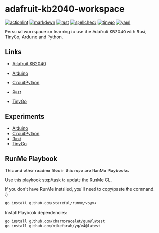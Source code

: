 # adafruit-kb2040-workspace

[![actionlint](https://github.com/vpayno/adafruit-kb2040-workspace/actions/workflows/gh-actions.yaml/badge.svg?branch=main)](https://github.com/vpayno/adafruit-kb2040-workspace/actions/workflows/gh-actions.yaml)
[![markdown](https://github.com/vpayno/adafruit-kb2040-workspace/actions/workflows/markdown.yaml/badge.svg?branch=main)](https://github.com/vpayno/adafruit-kb2040-workspace/actions/workflows/markdown.yaml)
[![rust](https://github.com/vpayno/adafruit-kb2040-workspace/actions/workflows/rust.yaml/badge.svg?branch=main)](https://github.com/vpayno/adafruit-kb2040-workspace/actions/workflows/rust.yaml)
[![spellcheck](https://github.com/vpayno/adafruit-kb2040-workspace/actions/workflows/spellcheck.yaml/badge.svg?branch=main)](https://github.com/vpayno/adafruit-kb2040-workspace/actions/workflows/spellcheck.yaml)
[![tinygo](https://github.com/vpayno/adafruit-kb2040-workspace/actions/workflows/tinygo.yaml/badge.svg?branch=main)](https://github.com/vpayno/adafruit-kb2040-workspace/actions/workflows/tinygo.yaml)
[![yaml](https://github.com/vpayno/adafruit-kb2040-workspace/actions/workflows/yaml.yaml/badge.svg?branch=main)](https://github.com/vpayno/adafruit-kb2040-workspace/actions/workflows/yaml.yaml)

Personal workspace for learning to use the Adafruit KB2040 with Rust, TinyGo, Arduino and Python.

## Links

- [Adafruit KB2040](https://learn.adafruit.com/adafruit-kb2040)

- [Arduino](https://learn.adafruit.com/adafruit-kb2040/arduino-ide-setup)
- [CircuitPython](https://learn.adafruit.com/adafruit-kb2040/circuitpython)
- [Rust](https://crates.io/crates/adafruit-kb2040)
- [TinyGo](https://tinygo.org/docs/reference/microcontrollers/feather-rp2040/)

## Experiments

- [Arduino](./arduino/README.md)
- [CircuitPython](./circuitpython/README.md)
- [Rust](./rust/README.md)
- [TinyGo](./tinygo/README.md)

## RunMe Playbook

This and other readme files in this repo are RunMe Playbooks.

Use this playbook step/task to update the [RunMe](https://runme.dev) CLI.

If you don't have RunMe installed, you'll need to copy/paste the command. :)

```bash { background=false category=runme closeTerminalOnSuccess=true excludeFromRunAll=true interactive=true interpreter=bash name=setup-runme-install promptEnv=true terminalRows=10 }
go install github.com/stateful/runme/v3@v3
```

Install Playbook dependencies:

```bash { background=false category=runme closeTerminalOnSuccess=true excludeFromRunAll=true interactive=true interpreter=bash name=setup-runme-deps promptEnv=true terminalRows=10 }
go install github.com/charmbracelet/gum@latest
go install github.com/mikefarah/yq/v4@latest
```
